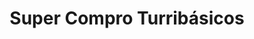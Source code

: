 ---
title: "Super Compro Turribásicos"
url: /turrialba/super-compro-turribasicos/
shop: supermercado
---